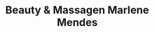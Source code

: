---
title: "Beauty & Massagen Marlene Mendes"
url: /goldau/beauty-und-massagen-marlene-mendes/
shop: Massage
---
